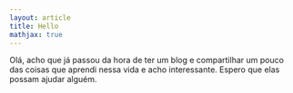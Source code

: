 ```yaml
---
layout: article
title: Hello
mathjax: true
---
```


Olá, acho que já passou da hora de ter um blog e compartilhar um pouco das coisas que aprendi nessa vida e acho interessante.
Espero que elas possam ajudar alguém.
